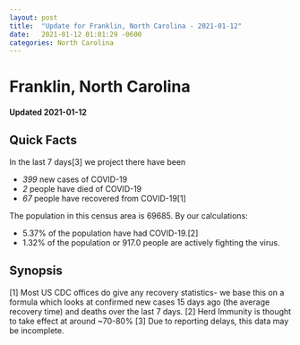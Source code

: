 ```yaml
---
layout: post
title:  "Update for Franklin, North Carolina - 2021-01-12"
date:   2021-01-12 01:01:29 -0600
categories: North Carolina
---
```


# Franklin, North Carolina
#### Updated 2021-01-12

## Quick Facts

In the last 7 days[3] we project there have been
- *399* new cases of COVID-19
- *2* people have died of COVID-19
- *67* people have recovered from COVID-19[1]

The population in this census area is 69685. By our calculations:
- 5.37% of the population have had COVID-19.[2]
- 1.32% of the population or 917.0 people are actively fighting the virus.

## Synopsis




[1] Most US CDC offices do give any recovery statistics- we base this on a formula which looks at confirmed new cases
15 days ago (the average recovery time) and deaths over the last 7 days.
[2] Herd Immunity is thought to take effect at around ~70-80%
[3] Due to reporting delays, this data may be incomplete. 
    